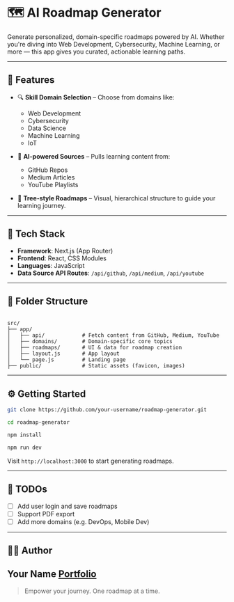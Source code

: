 
# 🗺️ AI Roadmap Generator

Generate personalized, domain-specific roadmaps powered by AI. Whether you're diving into Web Development, Cybersecurity, Machine Learning, or more — this app gives you curated, actionable learning paths.

---

## 🚀 Features

- 🔍 **Skill Domain Selection** – Choose from domains like:
  - Web Development
  - Cybersecurity
  - Data Science
  - Machine Learning
  - IoT

- 🤖 **AI-powered Sources** – Pulls learning content from:
  - GitHub Repos
  - Medium Articles
  - YouTube Playlists

- 🌲 **Tree-style Roadmaps** – Visual, hierarchical structure to guide your learning journey.

---

## 🧠 Tech Stack

- **Framework**: Next.js (App Router)
- **Frontend**: React, CSS Modules
- **Languages**: JavaScript
- **Data Source API Routes**: `/api/github`, `/api/medium`, `/api/youtube`

---

## 📁 Folder Structure

```

src/
├── app/
│   ├── api/            # Fetch content from GitHub, Medium, YouTube
│   ├── domains/        # Domain-specific core topics
│   ├── roadmaps/       # UI & data for roadmap creation
│   ├── layout.js       # App layout
│   └── page.js         # Landing page
├── public/             # Static assets (favicon, images)

````

---

## ⚙️ Getting Started

```bash
git clone https://github.com/your-username/roadmap-generator.git

cd roadmap-generator

npm install

npm run dev
````

Visit `http://localhost:3000` to start generating roadmaps.

---

## 📌 TODOs

* [ ] Add user login and save roadmaps
* [ ] Support PDF export
* [ ] Add more domains (e.g. DevOps, Mobile Dev)

---

## 🧑‍💻 Author

**Your Name**
[Portfolio](https://nextjs-portfolio-psi-lac.vercel.app/)
---

> Empower your journey. One roadmap at a time.


